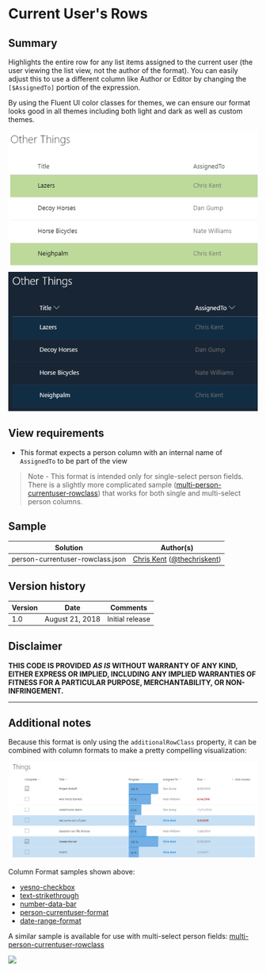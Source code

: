# Current User's Rows

## Summary
Highlights the entire row for any list items assigned to the current user (the user viewing the list view, not the author of the format). You can easily adjust this to use a different column like Author or Editor by changing the `[$AssignedTo]` portion of the expression.

By using the Fluent UI color classes for themes, we can ensure our format looks good in all themes including both light and dark as well as custom themes.

![screenshot of the sample](./assets/screenshot.png)

## View requirements
- This format expects a person column with an internal name of `AssignedTo` to be part of the view 

> Note - This format is intended only for single-select person fields. There is a slightly more complicated sample ([multi-person-currentuser-rowclass](../multi-person-currentuser-rowclass)) that works for both single and multi-select person columns.

## Sample

Solution|Author(s)
--------|---------
person-currentuser-rowclass.json | [Chris Kent](https://github.com/thechriskent) ([@thechriskent](https://twitter.com/thechriskent))

## Version history

Version|Date|Comments
-------|----|--------
1.0|August 21, 2018|Initial release

## Disclaimer
**THIS CODE IS PROVIDED *AS IS* WITHOUT WARRANTY OF ANY KIND, EITHER EXPRESS OR IMPLIED, INCLUDING ANY IMPLIED WARRANTIES OF FITNESS FOR A PARTICULAR PURPOSE, MERCHANTABILITY, OR NON-INFRINGEMENT.**

---

## Additional notes

Because this format is only using the `additionalRowClass` property, it can be combined with column formats to make a pretty compelling visualization:

![Combined with Column Formatting](./assets/screenshotCombined.png)

Column Format samples shown above:
- [yesno-checkbox](../../column-samples/yesno-checkbox)
- [text-strikethrough](../../column-samples/text-strikethrough)
- [number-data-bar](../../column-samples/number-data-bar)
- [person-currentuser-format](../../column-samples/person-currentuser-format)
- [date-range-format](../../column-samples/date-range-format)

A similar sample is available for use with multi-select person fields: [multi-person-currentuser-rowclass](../multi-person-currentuser-rowclass)

<img src="https://pnptelemetry.azurewebsites.net/list-formatting/view-samples/person-currentuser-rowclass" />
